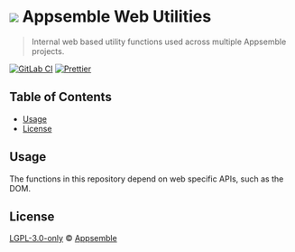 # ![](https://gitlab.com/appsemble/appsemble/-/raw/0.32.2-test.1/config/assets/logo.svg) Appsemble Web Utilities

> Internal web based utility functions used across multiple Appsemble projects.

[![GitLab CI](https://gitlab.com/appsemble/appsemble/badges/0.32.2-test.1/pipeline.svg)](https://gitlab.com/appsemble/appsemble/-/releases/0.32.2-test.1)
[![Prettier](https://img.shields.io/badge/code_style-prettier-ff69b4.svg)](https://prettier.io)

## Table of Contents

- [Usage](#usage)
- [License](#license)

## Usage

The functions in this repository depend on web specific APIs, such as the DOM.

## License

[LGPL-3.0-only](https://gitlab.com/appsemble/appsemble/-/blob/0.32.2-test.1/LICENSE.md) ©
[Appsemble](https://appsemble.com)
